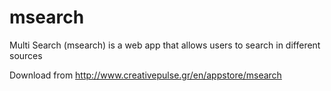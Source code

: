msearch
=======

Multi Search (msearch) is a web app that allows users to search in different sources

Download from http://www.creativepulse.gr/en/appstore/msearch
